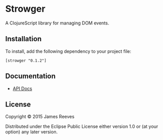 # Strowger

A ClojureScript library for managing DOM events.

## Installation

To install, add the following dependency to your project file:

    [strowger "0.1.2"]

## Documentation

* [API Docs](https://weavejester.github.io/strowger/strowger.event.html)

## License

Copyright © 2015 James Reeves

Distributed under the Eclipse Public License either version 1.0 or (at
your option) any later version.
